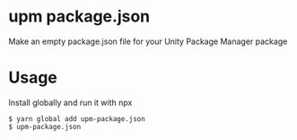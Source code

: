 # upm package.json

Make an empty package.json file for your Unity Package Manager package

# Usage

Install globally and run it with npx

```
$ yarn global add upm-package.json
$ upm-package.json
```
